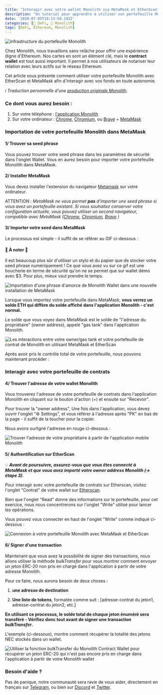 ```yaml
---
title: "Interagir avec votre wallet Monolith via MetaMask et EtherScan" 
description: "Un tutoriel pour apprendre à utiliser son portefeuille Monolith avec MetaMask et EtherScan, utile pour interagir avec des tokens non supportés, ou en tant que processus de secours."
date: '2020-07-05T10:13:50.191Z'
categories: [🌌 DeFi, 👾 Monolith]
tags: [DeFi, Ethereum, Monolith]
---
```


![infrastructure du portefeuille Monolith](/img/2020/monolith-metamask-etherscan/cover.jpeg)

Chez Monolith, nous travaillons sans relâche pour offrir une expérience digne d'Ethereum. Nos cartes en sont un élément clé, mais le **contract wallet** est tout aussi important. Il permet à nos utilisateurs de notariser leur relation avec leurs actifs sur le réseau Ethereum.

Cet article vous présente comment utiliser votre portefeuille Monolith avec EtherScan et MetaMask afin d'interagir avec vos fonds en toute autonomie.

_ℹ Traduction personnelle d'une [production originale Monolith](https://medium.com/monolith/importing-using-your-monolith-wallet-with-metamask-and-etherscan-a22862283929)._

### Ce dont vous aurez besoin :

1. Sur votre téléphone : [l'application Monolith](https://monolith.app.link/rUNR0lu2Q1)
2. Sur votre ordinateur : [Chrome](https://www.google.com/chrome/), [Chromium](https://www.chromium.org/), ou [Brave](https://brave.com) + [MetaMask](https://metamask.io/)

### Importation de votre portefeuille Monolith dans MetaMask

#### 1/ Trouver sa seed phrase

Vous pouvez trouver votre seed phrase dans les paramètres de sécurité dans l'onglet Wallet. Vous en aurez besoin pour importer votre portefeuille Monolith dans MetaMask.

#### 2/ Installer MetaMask

Vous devez installer l'extension du navigateur [Metamask](http://metamask.io) sur votre ordinateur.

ATTENTION : _MetaMask ne vous permet **pas** d'importer une seed phrase si vous avez un portefeuille existant. Si vous souhaitez conserver votre configuration actuelle, vous pouvez utiliser un second navigateur, compatible avec MetaMask ([Chrome](https://www.google.com/chrome/), [Chromium](https://www.chromium.org/), [Brave](https://brave.com) )_

#### 3/ Importer votre seed dans MetaMask

Le processus est simple - il suffit de se référer au GIF ci-dessous :

#### 🚨 À noter 🚨

Il est beaucoup plus sûr d'utiliser un stylo et du papier que de stocker votre seed phrase numériquement ! Ce que vous avez vu sur ce gif est une boucherie en terme de sécurité qu'on ne se permet que sur wallet démo avec $3. Pour plus, mieux vaut prendre le temps.

![Importation d'une phrase d'amorce de Monolith Wallet dans une nouvelle installation de MetaMask](/img/2020/monolith-metamask-etherscan/1-import.gif)

Lorsque vous importez votre portefeuille dans MetaMask, **vous verrez un solde ETH qui diffère du solde affiché dans l'application Monolith - c'est normal.**

Le solde que vous voyez dans MetaMask est le solde de "l'adresse du propriétaire" (owner address), appelé "gas tank" dans l'application Monolith.

![Les interactions entre votre owner/gas tank et votre portefeuille de contrat de Monolith en utilisant MetaMask et EtherScan](/img/2020/monolith-metamask-etherscan/2-owner-address.png)

Après avoir pris le contrôle total de votre portefeuille, nous pouvons maintenant procéder :

### Interagir avec votre portefeuille de contrats

#### 4/ Trouver l'adresse de votre wallet Monolith

Vous trouverez l'adresse de votre portefeuille de contrats dans l'application Monolith en cliquant sur le bouton d'action (+) et ensuite sur "Recevoir".

Pour trouver la "owner address",  Une fois dans l'application, vous devez ouvrir l'onglet "⚙ Settings", et vous référer à l'adresse après "PK" en bas de la page - il suffit de la toucher pour la copier.

Nous avons surligné l'adresse en rouge ci-dessous :

![Trouver l'adresse de votre propriétaire à partir de l'application mobile Monolith](/img/2020/monolith-metamask-etherscan/3-trouver-son-owner.jpeg)

#### 5/ Authentification sur EtherScan

💡 **_Avant de poursuivre, assurez-vous que vous êtes connecté à MetaMask et que vous avez importé votre owner address Monolith (-> étape 3)._**

Pour interagir avec votre portefeuille de contrats sur Etherscan, visitez l'onglet "Contrat" de votre wallet sur [Etherscan](https://etherscan.io/). 

Bien que l'onglet "Read" donne des informations sur le portefeuille, pour cet exercice, nous nous concentrerons sur l'onglet "Write" utilisé pour lancer les opérations.

Vous pouvez vous connecter en haut de l'onglet "Write" comme indiqué ci-dessous :

![Connexion à votre portefeuille Monolith avec MetaMask et EtherScan](/img/2020/monolith-metamask-etherscan/4-authentication.gif)

#### 6/ Signer d'une transaction

Maintenant que vous avez la possibilité de signer des transactions, nous allons utiliser la méthode _bulkTransfer_ pour vous montrer comment envoyer un jeton ERC-20 non pris en charge dans l'application à partir de votre adresse Monolith.

Pour ce faire, nous aurons besoin de deux choses :

1. **une adresse de destination**

1. **Une liste de tokens**, formatée comme suit : [adresse-contrat du jeton1, adresse-contrat du jeton2, etc.]

**En utilisant ce processus, le solde total de chaque jeton énuméré sera transféré - Vérifiez donc tout avant de signer une transaction _bulkTransfer_.**

L'exemple (ci-dessous), montre comment récupérer la totalité des jetons NEC stockés dans un wallet.

![Utiliser la fonction *bulkTransfer* du Monolith Contract Wallet pour récupérer un jeton ERC-20 qui n'est pas encore pris en charge dans l'application à partir de votre Monolith wallet](/img/2020/monolith-metamask-etherscan/5-transaction.gif)

### Besoin d'aide ?

Pas de panique, notre communauté sera ravie de vous aider, directement en français sur [Telegram](https://t.me/Monolith_fr), ou bien sur [Discord](https://discord.gg/6UsVxu) et [Twitter](http://twitter.com/Monolith_web3).